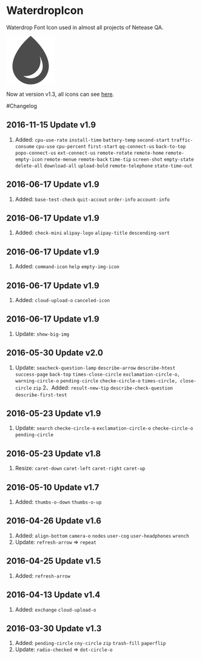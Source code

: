 
# WaterdropIcon
Waterdrop Font Icon used in almost all projects of Netease QA.

![WaterdropIcon](/wd.png)

Now at version v1.3, all icons can see [here](/demo.html).

#Changelog

## 2016-11-15 Update v1.9
1. Added: `cpu-use-rate` `install-time` `battery-temp` `second-start` `traffic-consume` `cpu-use` `cpu-percent` `first-start` `qq-connect-us` `back-to-top` `popo-connect-us` `ext-connect-us` `remote-rotate` `remote-home` `remote-empty-icon` `remote-menue` `remote-back` `time-tip` `screen-shot` `empty-state` `delete-all` `download-all` `upload-bold` `remote-telephone` `state-time-out`

## 2016-06-17 Update v1.9
1. Added: `base-test-check` `quit-accout` `order-info` `account-info`

## 2016-06-17 Update v1.9
1. Added: `check-mini` `alipay-logo` `alipay-title` `descending-sort`

## 2016-06-17 Update v1.9
1. Added: `command-icon` `help` `empty-img-icon`

## 2016-06-17 Update v1.9
1. Added: `cloud-upload-o` `canceled-icon`


## 2016-06-17 Update v1.9
1. Update: `show-big-img`


## 2016-05-30 Update v2.0
1. Update: `seacheck-question-lamp` `describe-arrow` `describe-htest` `success-page` `back-top` `times-close-circle` `exclamation-circle-o, warning-circle-o` `pending-circle` `checke-circle-o` `times-circle, close-circle` `zip`
2、Added: `result-new-tip` `describe-check-question` `describe-first-test` 

## 2016-05-23 Update v1.9
1. Update: `search` `checke-circle-o` `exclamation-circle-o` `checke-circle-o` `pending-circle`

## 2016-05-23 Update v1.8
1. Resize: `caret-down` `caret-left` `caret-right` `caret-up`

## 2016-05-10 Update v1.7
1. Added: `thumbs-o-down` `thumbs-o-up`

## 2016-04-26 Update v1.6
1. Added: `align-bottom` `camera-o` `nodes` `user-cog` `user-headphones` `wrench`
2. Update: `refresh-arrow` => `repeat`

## 2016-04-25 Update v1.5
1. Added: `refresh-arrow`

## 2016-04-13 Update v1.4
1. Added: `exchange` `cloud-upload-o`

## 2016-03-30 Update v1.3
1. Added: `pending-circle` `cny-circle` `zip` `trash-fill` `paperflip`
2. Update: `radio-checked` => `dot-circle-o`
